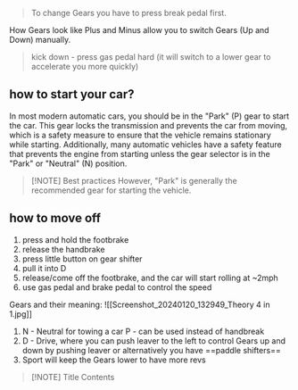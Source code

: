 
> To change Gears you have to press break pedal first.

How Gears look like
Plus and Minus allow you to switch Gears (Up and Down) manually.

> kick down - press gas pedal hard (it will switch to a lower gear to accelerate you more quickly)

## how to start your car?

In most modern automatic cars, you should be in the "Park" (P) gear to start the car. This gear locks the transmission and prevents the car from moving, which is a safety measure to ensure that the vehicle remains stationary while starting. Additionally, many automatic vehicles have a safety feature that prevents the engine from starting unless the gear selector is in the "Park" or "Neutral" (N) position. 

> [!NOTE] Best practices
> However, "Park" is generally the recommended gear for starting the vehicle.
## how to move off
1. press and hold the footbrake
2. release the handbrake
3. press little button on gear shifter
4. pull it into D
5. release/come off the footbrake, and the car will start rolling at ~2mph
6. use gas pedal and brake pedal to control the speed

Gears and their meaning:
![[Screenshot_20240120_132949_Theory 4 in 1.jpg]]
1. N - Neutral for towing a car
P - can be used instead of handbreak
2. D - Drive, where you can push leaver to the left to control Gears up and down by pushing leaver or alternatively you have ==paddle shifters== 
3. Sport will keep the Gears lower to have more revs


> [!NOTE] Title
> Contents
